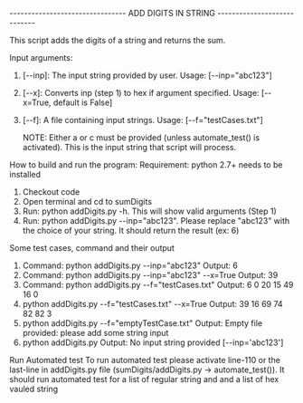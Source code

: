 -------------------------------- ADD DIGITS IN STRING ----------------------------

This script adds the digits of a string and returns the sum. 

Input arguments:
1. [--inp]: The input string provided by user. Usage: [--inp="abc123"] 
2. [--x]: Converts inp (step 1) to hex if argument specified. Usage: [--x=True, default is False]
3. [--f]: A file containing input strings. Usage: [--f="testCases.txt"]
	
	NOTE: Either a or c must be provided (unless automate_test() is activated). This is the input string that script will process.

How to build and run the program:
	Requirement: python 2.7+ needs to be installed
	
1. Checkout code
2. Open terminal and cd to sumDigits
3. Run: python addDigits.py -h. This will show valid arguments (Step 1)
4. Run: python addDigits.py --inp="abc123". Please replace "abc123" with the choice of your string. It should return the result (ex: 6)

 
Some test cases, command and their output
1. Command: python addDigits.py --inp="abc123"           Output: 6      
2. Command: python addDigits.py --inp="abc123" --x=True	 Output: 39    
3. Command: python addDigits.py --f="testCases.txt"	     Output: 6 0 20 15 49 16 0
4. python addDigits.py --f="testCases.txt" --x=True      Output: 39 16 69 74 82 82 3
5. python addDigits.py --f="emptyTestCase.txt"           Output: Empty file provided: please add some string input
6. python addDigits.py                                   Output: No input string provided [--inp='abc123']

Run Automated test
	To run automated test please activate line-110 or the last-line in addDigits.py file (sumDigits/addDigits.py -> automate_test()). It should run automated test for a list of regular string and and a list of hex vauled string
